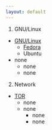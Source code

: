 ```yaml
---
layout: default
---
```


1. GNU/Linux
- [GNU/Linux](https://antisec12.github.io/presentation/gnulinux/)
  - [Fedora](https://antisec12.github.io/presentation/fedora/)
  - Ubuntu
 - none
    - none
    - none

2. Network
- [TOR](https://antisec12.github.io/presentation/Tor/)
  - none
  - none
    - none
    - none


